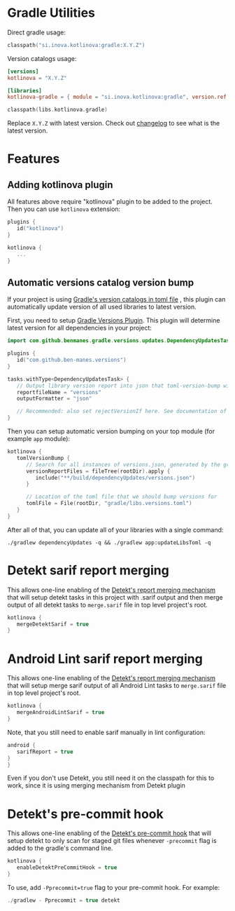 # Gradle Utilities

Direct gradle usage:

```kotlin
classpath("si.inova.kotlinova:gradle:X.Y.Z")
```

Version catalogs usage:

```toml
[versions]
kotlinova = "X.Y.Z"
```

```toml
[libraries]
kotlinova-gradle = { module = "si.inova.kotlinova:gradle", version.ref = "kotlinova" }
```

```kotlin
classpath(libs.kotlinova.gradle)
```

Replace `X.Y.Z` with latest version. Check out [changelog](../CHANGELOG.MD) to see what is the latest version.

# Features

## Adding kotlinova plugin

All features above require "kotlinova" plugin to be added to the project. Then you can use `kotlinova` extension:

```kotlin
plugins {
   id("kotlinova")
}

kotlinova {
   ...
}
```

## Automatic versions catalog version bump

If your project is
using [Gradle's version catalogs in toml file](https://docs.gradle.org/current/userguide/platforms.html#sub:conventional-dependencies-toml)
,
this plugin can automatically update version of all used libraries to latest version.

First, you need to setup [Gradle Versions Plugin](https://github.com/ben-manes/gradle-versions-plugin). This plugin will
determine latest version for all dependencies in your project:

```kotlin
import com.github.benmanes.gradle.versions.updates.DependencyUpdatesTask

plugins {
   id("com.github.ben-manes.versions")
}

tasks.withType<DependencyUpdatesTask> {
   // Output library version report into json that toml-version-bump will read
   reportfileName = "versions"
   outputFormatter = "json"

   // Recommended: also set rejectVersionIf here. See documentation of the Versions plugin.
}
```

Then you can setup automatic version bumping on your top module (for example `app` module):

```kotlin
kotlinova {
   tomlVersionBump {
      // Search for all instances of versions.json, generated by the gradle versions plugin.
      versionReportFiles = fileTree(rootDir).apply {
         include("**/build/dependencyUpdates/versions.json")
      }

      // Location of the toml file that we should bump versions for
      tomlFile = File(rootDir, "gradle/libs.versions.toml")
   }
}
```

After all of that, you can update all of your libraries with a single command:

`./gradlew dependencyUpdates -q && ./gradlew app:updateLibsToml -q`

# Detekt sarif report merging

This allows one-line enabling of the
[Detekt's report merging mechanism](https://detekt.dev/docs/introduction/reporting/#merging-reports) that will setup detekt tasks
in this project with .sarif output and then merge output of all detekt tasks to `merge.sarif` file in top level project's root.

```kotlin
kotlinova {
   mergeDetektSarif = true
}
```

# Android Lint sarif report merging

This allows one-line enabling of the
[Detekt's report merging mechanism](https://detekt.dev/docs/introduction/reporting/#merging-reports) that will setup
merge sarif output of all Android Lint tasks to `merge.sarif` file in top level project's root.

```kotlin
kotlinova {
   mergeAndroidLintSarif = true
}
```

Note, that you still need to enable sarif manually in lint configuration:

```kotlin
android {
   sarifReport = true
}
}
```

Even if you don't use Detekt, you still need it on the classpath for this to work,
since it is using merging mechanism from Detekt plugin

# Detekt's pre-commit hook

This allows one-line enabling of the
[Detekt's pre-commit hook](https://detekt.dev/docs/gettingstarted/git-pre-commit-hook/) that will setup
detekt to only scan for staged git files whenever `-precommit` flag is added to the gradle's command line.

```kotlin
kotlinova {
   enableDetektPreCommitHook = true
}
```

To use, add `-Pprecommit=true` flag to your pre-commit hook. For example:

```kotlin
./gradlew - Pprecommit = true detekt
```
